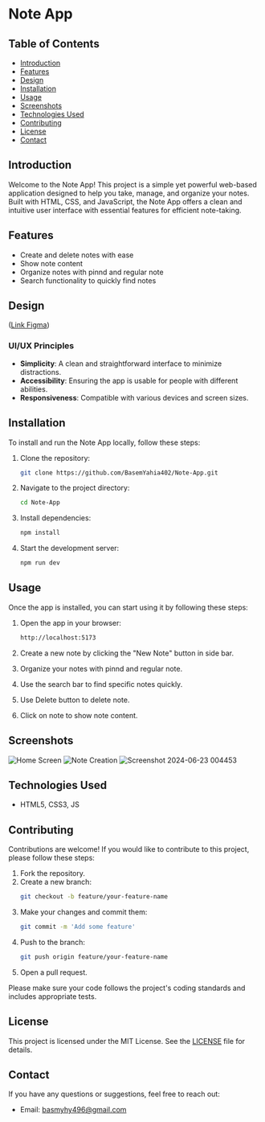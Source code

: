 # Note App

## Table of Contents
- [Introduction](#introduction)
- [Features](#features)
- [Design](#design)
- [Installation](#installation)
- [Usage](#usage)
- [Screenshots](#screenshots)
- [Technologies Used](#technologies-used)
- [Contributing](#contributing)
- [License](#license)
- [Contact](#contact)

## Introduction
Welcome to the Note App! This project is a simple yet powerful web-based application designed to help you take, manage, and organize your notes. Built with HTML, CSS, and JavaScript, the Note App offers a clean and intuitive user interface with essential features for efficient note-taking.

## Features
- Create and delete notes with ease
- Show note content
- Organize notes with pinnd and regular note
- Search functionality to quickly find notes

## Design
([Link Figma](https://www.figma.com/design/FSzGesa0hMQsYPd1B41s8F/Note-app-almdrasa-js-diploma-project?node-id=0-1&t=gXRp8nheZhI4pVcJ-0))

### UI/UX Principles
- **Simplicity**: A clean and straightforward interface to minimize distractions.
- **Accessibility**: Ensuring the app is usable for people with different abilities.
- **Responsiveness**: Compatible with various devices and screen sizes.


## Installation
To install and run the Note App locally, follow these steps:

1. Clone the repository:
    ```bash
    git clone https://github.com/BasemYahia402/Note-App.git
    ```

2. Navigate to the project directory:
    ```bash
    cd Note-App
    ```

3. Install dependencies:
    ```bash
    npm install
    ```

4. Start the development server:
    ```bash
    npm run dev
    ```


## Usage
Once the app is installed, you can start using it by following these steps:

1. Open the app in your browser:
    ```bash
    http://localhost:5173
    ```

2. Create a new note by clicking the "New Note" button in side bar.

3. Organize your notes with pinnd and regular note.

4. Use the search bar to find specific notes quickly.

5. Use Delete button to delete note.
 
6. Click on note to show note content.

## Screenshots

![Home Screen](https://github.com/BasemYahia402/Note-App/assets/123165852/364d8bc3-6993-4767-b646-d62c50fc2898)
![Note Creation](https://github.com/BasemYahia402/Note-App/assets/123165852/568b7b03-e26b-451c-b3dd-71016932aa95)
![Screenshot 2024-06-23 004453](https://github.com/BasemYahia402/Note-App/assets/123165852/e53f3f49-9d89-4454-b7a0-d637296e1aad)


## Technologies Used
- HTML5, CSS3, JS

## Contributing
Contributions are welcome! If you would like to contribute to this project, please follow these steps:

1. Fork the repository.
2. Create a new branch:
    ```bash
    git checkout -b feature/your-feature-name
    ```
3. Make your changes and commit them:
    ```bash
    git commit -m 'Add some feature'
    ```
4. Push to the branch:
    ```bash
    git push origin feature/your-feature-name
    ```
5. Open a pull request.

Please make sure your code follows the project's coding standards and includes appropriate tests.

## License
This project is licensed under the MIT License. See the [LICENSE](LICENSE) file for details.

## Contact
If you have any questions or suggestions, feel free to reach out:

- Email: basmyhy496@gmail.com
